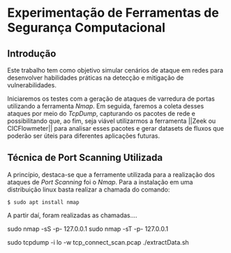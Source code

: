 # Experimentação de Ferramentas de Segurança Computacional

## Introdução

Este trabalho tem como objetivo simular cenários de ataque em redes para desenvolver habilidades práticas na detecção e mitigação de vulnerabilidades.

Iniciaremos os testes com a geração de ataques de varredura de portas utilizando a ferramenta *Nmap*. Em seguida, faremos a coleta desses ataques por meio do *TcpDump*, capturando os pacotes de rede e possibilitando que, ao fim, seja viável utilizarmos a ferramenta ||Zeek ou CICFlowmeter|| para analisar esses pacotes e gerar datasets de fluxos que poderão ser úteis para diferentes aplicações futuras.

## Técnica de Port Scanning Utilizada

A princípio, destaca-se que a ferramente utilizada para a realização dos ataques de *Port Scanning* foi o *Nmap*. Para a instalação em uma distribuição linux basta realizar a chamada do comando:

```
$ sudo apt install nmap
```

A partir daí, foram realizadas as chamadas....


sudo nmap -sS -p- 127.0.0.1
sudo nmap -sT -p- 127.0.0.1

sudo tcpdump -i lo -w tcp_connect_scan.pcap
./extractData.sh